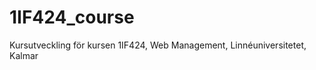 1IF424_course
=============

Kursutveckling för kursen 1IF424, Web Management, Linnéuniversitetet, Kalmar
